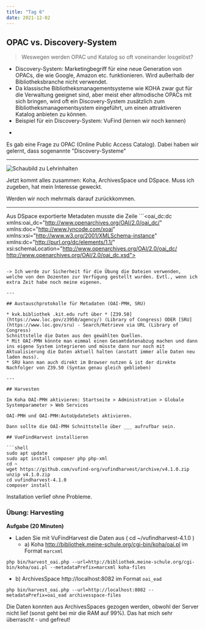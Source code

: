 ```yaml
---
title: "Tag 6"
date: 2021-12-02
---
```


## OPAC vs. Discovery-System

> Weswegen werden OPAC und Katalog so oft voneinander losgelöst?
* Discovery-System: Marketingbegriff für eine neue Generation von OPACs, die wie Google, Amazon etc. funktionieren. Wird außerhalb der Bibliotheksbranche nicht verwendet.
* Da klassische Bibliotheksmanagementsysteme wie KOHA zwar gut für die Verwaltung geeignet sind, aber meist eher altmodische OPACs mit sich bringen, wird oft ein Discovery-System zusätzlich zum Bibliotheksmanagementsystem eingeführt, um einen attraktiveren Katalog anbieten zu können.
* Beispiel für ein Discovery-System: VuFind (lernen wir noch kennen)

-

Es gab eine Frage zu OPAC (Online Public Access Catalog). Dabei haben wir gelernt, dass sogenannte "Discovery-Systeme" 

---

![Schaubild zu Lehrinhalten](https://github.com/felixlohmeier/bibliotheks-und-archivinformatik/raw/master/images/schaubild-lehrinhalte.png)

Jetzt kommt alles zusammen: Koha, ArchivesSpace und DSpace. Muss ich zugeben, hat mein Interesse geweckt.

Werden wir noch mehrmals darauf zurückkommen.

---

Aus DSpace exportierte Metadaten musste die Zeile ```<oai_dc:dc xmlns:oai_dc="http://www.openarchives.org/OAI/2.0/oai_dc/" xmlns:doc="http://www.lyncode.com/xoai" xmlns:xsi="http://www.w3.org/2001/XMLSchema-instance" xmlns:dc="http://purl.org/dc/elements/1.1/" xsi:schemaLocation="http://www.openarchives.org/OAI/2.0/oai_dc/ http://www.openarchives.org/OAI/2.0/oai_dc.xsd">
``` vorgestellt werden. Grund: "Bei den von Hand aus der OAI-Schnittstelle kopierten Daten fehlen Namespace-Deklarationen. Das würde zu einem Absturz von MarcEdit führen."

-> Ich werde zur Sicherheit für die Übung die Dateien verwenden, welche von den Dozenten zur Verfügung gestellt wurden. Evtl., wenn ich extra Zeit habe noch meine eigenen.

---

## Austauschprotokolle für Metadaten (OAI-PMH, SRU)

* kvk.bibliothek .kit.edu ruft über * [Z39.50](https://www.loc.gov/z3950/agency/) (Library of Congress) ODER [SRU](https://www.loc.gov/sru) - Search/Retrieve via URL (Library of Congress)
Schnittstelle die Daten aus den gewählten Quellen. 
* Mit OAI-PMH könnte man eimmal einen Gesamtdatenabzug machen und dann ins eigene System integrieren und müsste dann nur noch mit Aktualisierung die Daten aktuell halten (anstatt immer alle Daten neu laden muss). 
* SRU kann man auch direkt im Browser nutzen & ist der direkte Nachfolger von Z39.50 (Syntax genau gleich geblieben)

---

## Harvesten

Im Koha OAI-PMH aktivieren: Startseite > Administration > Globale Systemparameter > Web Services

OAI-PMH und OAI-PMH:AutoUpdateSets aktivieren.

Dann sollte die OAI-PMH Schnittstelle über ___ aufrufbar sein.

## VueFindHarvest installieren

```shell
sudo apt update
sudo apt install composer php php-xml
cd ~
wget https://github.com/vufind-org/vufindharvest/archive/v4.1.0.zip
unzip v4.1.0.zip
cd vufindharvest-4.1.0
composer install
```

Installation verlief ohne Probleme.

### Übung: Harvesting

**Aufgabe (20 Minuten)**

* Laden Sie mit VuFindHarvest die Daten aus ( cd ~/vufindharvest-4.1.0 ) 
  * a) Koha http://bibliothek.meine-schule.org/cgi-bin/koha/oai.pl im Format `marcxml`
  
```shell
php bin/harvest_oai.php --url=http://bibliothek.meine-schule.org/cgi-bin/koha/oai.pl --metadataPrefix=marcxml koha-files
```

  * b) ArchivesSpace http://localhost:8082 im Format `oai_ead`

```shell
php bin/harvest_oai.php --url=http://localhost:8082 --metadataPrefix=oai_ead archivesspace-files
```

Die Daten konnten aus ArchivesSpaces gezogen werden, obwohl der Server nicht lief (sonst geht bei mir die RAM auf 99%). Das hat mich sehr überrascht - und gefreut!


